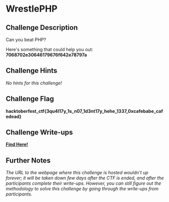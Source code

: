 # WrestlePHP

## Challenge Description

Can you beat PHP?

Here's something that could help you out: **7068702e30646179676f642e78797a**

## Challenge Hints

*No hints for this challenge!*

## Challenge Flag

**hacktoberfest_ctf{3qu4l17y_1s_n07_1d3nt17y_hehe_1337_0xcafebabe_cafedead}**

## Challenge Write-ups

**[Find Here!](https://github.com/Hacktoberfest-Nepal/Hacktoberfest_CTF/tree/master/Writeups/Web/Advanced/WrestlePHP)**

## Further Notes

*The URL to the webpage where this challenge is hosted wouldn't up forever; it will be taken down few days after the CTF is ended, and after the participants complete their write-ups. However, you can still figure out the methodology to solve this challenge by going through the write-ups from participants.*